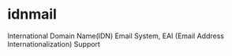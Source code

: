 # idnmail
International Domain Name(IDN) Email System, EAI (Email Address Internationalization) Support
